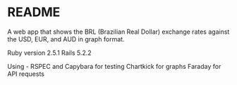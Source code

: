 # README

A web app that shows the BRL (Brazilian Real Dollar) exchange rates against the USD, EUR, and AUD in graph format.

Ruby version 2.5.1
Rails 5.2.2

Using - 
  RSPEC and Capybara for testing
  Chartkick for graphs
  Faraday for API requests

